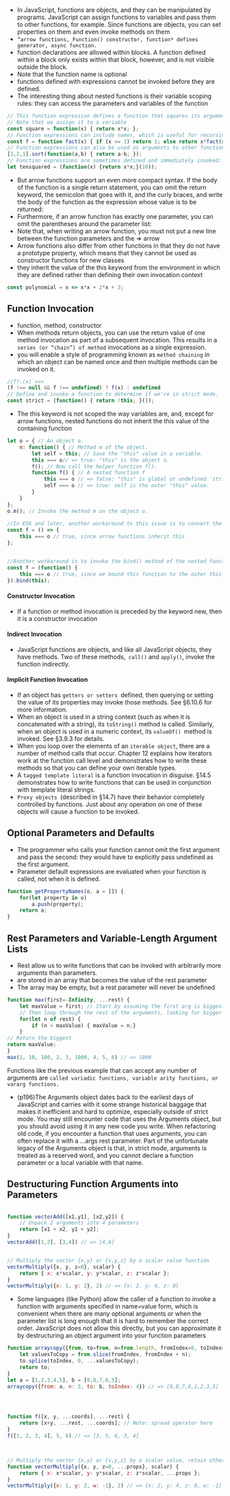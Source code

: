 - In JavaScript, functions are objects, and they can be manipulated by programs. JavaScript can assign functions to variables and pass them to other functions, for example. Since functions are objects, you can set properties on them and even invoke methods on them
- `“arrow functions, Function() constructor, function* defines generator, async function.`
- function declarations are allowed within blocks. A function defined within a block only exists within that block, however, and is not visible outside the block.
- Note that the function name is optional
- functions defined with expressions cannot be invoked before they are defined.
- The interesting thing about nested functions is their variable scoping rules: they can access the parameters and variables of the function

```js
// This function expression defines a function that squares its argument.
// Note that we assign it to a variable
const square = function(x) { return x*x; };
// Function expressions can include names, which is useful for recursion.
const f = function fact(x) { if (x <= 1) return 1; else return x*fact(x-1); };
// Function expressions can also be used as arguments to other functions: 
[3,2,1].sort(function(a,b) { return a-b; });
// Function expressions are sometimes defined and immediately invoked: 
let tensquared = (function(x) {return x*x;}(10));
```

- But arrow functions support an even more compact syntax. If the body of the function is a single return statement, you can omit the return keyword, the semicolon that goes with it, and the curly braces, and write the body of the function as the expression whose value is to be returned:
- Furthermore, if an arrow function has exactly one parameter, you can omit the parentheses around the parameter list:
- Note that, when writing an arrow function, you must not put a new line between the function parameters and the => arrow
- Arrow functions also differ from other functions in that they do not have a prototype property, which means that they cannot be used as constructor functions for new classes
- they inherit the value of the this keyword from the environment in which they are defined rather than defining their own invocation context
```js
const polynomial = x => x*x + 2*x + 3;
```

## Function Invocation

- function, method, constructor
- When methods return objects, you can use the return value of one method invocation as part of a subsequent invocation. This results in a `series (or “chain”) of method` invocations as a single expression.
- you will enable a style of programming known as `method chaining` in which an object can be named once and then multiple methods can be invoked on it.

```js
//f?.(x) <=>
(f !== null && f !== undefined) ? f(x) : undefined
// Define and invoke a function to determine if we're in strict mode.
const strict = (function() { return !this; }());
```
- The this keyword is not scoped the way variables are, and, except for arrow functions, nested functions do not inherit the this value of the containing function
```js
let o = { // An object o.
	m: function() { // Method m of the object.
		let self = this; // Save the "this" value in a variable.
		this === o// => true: "this" is the object o.
		f(); // Now call the helper function f(). 
		function f() { // A nested function f
			this === o // => false: "this" is global or undefined 'strict mode'
			self === o // => true: self is the outer "this" value.
		} 
	}
}; 
o.m(); // Invoke the method m on the object o.
  
//In ES6 and later, another workaround to this issue is to convert the nested function f into an arrow function, which will properly inherit the this value:
const f = () => { 
	this === o // true, since arrow functions inherit this
};


//Another workaround is to invoke the bind() method of the nested function to define a new function that is implicitly invoked on a specified object:
const f = (function() { 
	this === o // true, since we bound this function to the outer this
}).bind(this);

```

#### Constructor Invocation

- If a function or method invocation is preceded by the keyword new, then it is a constructor invocation
#### Indirect Invocation

- JavaScript functions are objects, and like all JavaScript objects, they have methods. Two of these methods,` call()` and `apply()`, invoke the function indirectly.
#### Implicit Function Invocation

- If an object has `getters or setters `defined, then querying or setting the value of its properties may invoke those methods. See §6.10.6 for more information.
-  When an object is used in a string context (such as when it is concatenated with a string), its `toString()` method is called. Similarly, when an object is used in a numeric context, its `valueOf() `method is invoked. See §3.9.3 for details.
-  When you loop over the elements of an `iterable object`, there are a number of method calls that occur. Chapter 12 explains how iterators work at the function call level and demonstrates how to write these methods so that you can define your own iterable types.
- A `tagged template literal` is a function invocation in disguise. §14.5 demonstrates how to write functions that can be used in conjunction with template literal strings.
-  `Proxy objects `(described in §14.7) have their behavior completely controlled by functions. Just about any operation on one of these objects will cause a function to be invoked.

## Optional Parameters and Defaults

- The programmer who calls your function cannot omit the first argument and pass the second: they would have to explicitly pass undefined as the first argument.
- Parameter default expressions are evaluated when your function is called, not when it is defined.
```js
function getPropertyNames(o, a = []) { 
	for(let property in o)
		a.push(property);
	return a;
}
```

## Rest Parameters and Variable-Length Argument Lists

- Rest allow us to write functions that can be invoked with arbitrarily more arguments than parameters.
- are stored in an array that becomes the value of the rest parameter
- The array may be empty, but a rest parameter will never be undefined
```js
function max(first=-Infinity, ...rest) { 
	let maxValue = first; // Start by assuming the first arg is biggest
	// Then loop through the rest of the arguments, looking for bigger
	for(let n of rest) { 
		if (n > maxValue) { maxValue = n;} 
	}
// Return the biggest 
return maxValue;
}
max(1, 10, 100, 2, 3, 1000, 4, 5, 6) // => 1000
```

Functions like the previous example that can accept any number of arguments are `called variadic functions, variable arity functions, or vararg functions.`

- (p196)The Arguments object dates back to the earliest days of JavaScript and carries with it some strange historical baggage that makes it inefficient and hard to optimize, especially outside of strict mode. You may still encounter code that uses the Arguments object, but you should avoid using it in any new code you write. When refactoring old code, if you encounter a function that uses arguments, you can often replace it with a ...args rest parameter. Part of the unfortunate legacy of the Arguments object is that, in strict mode, arguments is treated as a reserved word, and you cannot declare a function parameter or a local variable with that name.

## Destructuring Function Arguments into Parameters

```js

function vectorAdd([x1,y1], [x2,y2]) { 
	// Unpack 2 arguments into 4 parameters
	return [x1 + x2, y1 + y2];
}
vectorAdd([1,2], [3,4]) // => [4,6]


// Multiply the vector {x,y} or {x,y,z} by a scalar value function 
vectorMultiply({x, y, z=0}, scalar) { 
	return { x: x*scalar, y: y*scalar, z: z*scalar };
}
vectorMultiply({x: 1, y: 2}, 2) // => {x: 2, y: 4, z: 0}
```

- Some languages (like Python) allow the caller of a function to invoke a function with arguments specified in name=value form, which is convenient when there are many optional arguments or when the parameter list is long enough that it is hard to remember the correct order. JavaScript does not allow this directly, but you can approximate it by destructuring an object argument into your function parameters
```js
function arraycopy({from, to=from, n=from.length, fromIndex=0, toIndex=0}) { 
	let valuesToCopy = from.slice(fromIndex, fromIndex + n);
	to.splice(toIndex, 0, ...valuesToCopy);
	return to;
}
let a = [1,2,3,4,5], b = [9,8,7,6,5];
arraycopy({from: a, n: 3, to: b, toIndex: 4}) // => [9,8,7,6,1,2,3,5]




function f([x, y, ...coords], ...rest) { 
	return [x+y, ...rest, ...coords]; // Note: spread operator here
}
f([1, 2, 3, 4], 5, 6) // => [3, 5, 6, 3, 4]



// Multiply the vector {x,y} or {x,y,z} by a scalar value, retain other props 
function vectorMultiply({x, y, z=0, ...props}, scalar) { 
	return { x: x*scalar, y: y*scalar, z: z*scalar, ...props };
}
vectorMultiply({x: 1, y: 2, w: -1}, 2) // => {x: 2, y: 4, z: 0, w: -1}

```